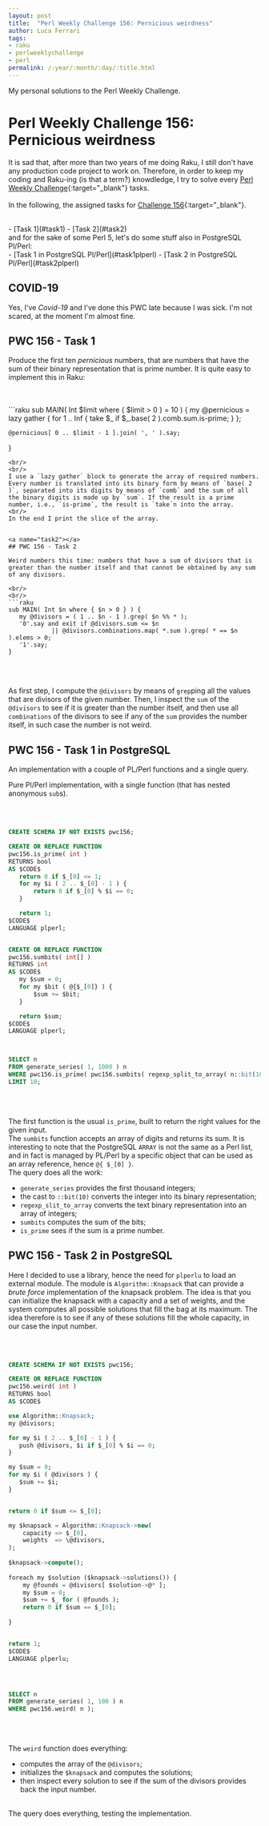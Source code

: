 ```yaml
---
layout: post
title:  "Perl Weekly Challenge 156: Pernicious weirdness"
author: Luca Ferrari
tags:
- raku
- perlweeklychallenge
- perl
permalink: /:year/:month/:day/:title.html
---
```

My personal solutions to the Perl Weekly Challenge.

# Perl Weekly Challenge 156: Pernicious weirdness

It is sad that, after more than two years of me doing Raku, I still don't have any production code project to work on.
Therefore, in order to keep my coding and Raku-ing (is that a term?) knowdledge, I try to solve every  [Perl Weekly Challenge](https://perlweeklychallenge.org/){:target="_blank"} tasks.
<br/>
<br/>
In the following, the assigned tasks for [Challenge 156](https://perlweeklychallenge.org/blog/perl-weekly-challenge-0156/){:target="_blank"}.

<br/>
- [Task 1](#task1)
- [Task 2](#task2)


<br/>
and for the sake of some Perl 5, let's do some stuff also in PostgreSQL Pl/Perl:

<br/>
- [Task 1 in PostgreSQL Pl/Perl](#task1plperl)
- [Task 2 in PostgreSQL Pl/Perl](#task2plperl)



## COVID-19

Yes, I've *Covid-19* and I've done this PWC late because I was sick.
I'm not scared, at the moment I'm almost fine.


<a name="task1"></a>
## PWC 156 - Task 1

Produce the first ten *pernicious* numbers, that are numbers that have the sum of their binary representation that is prime number. It is quite easy to implement this in Raku:




<br/>
<br/>
```raku
sub MAIN( Int $limit where { $limit > 0 } = 10 ) {
    my @pernicious = lazy gather {
	for 1 .. Inf {
	    take $_ if $_.base( 2 ).comb.sum.is-prime;
	}
    };

    @pernicious[ 0 .. $limit - 1 ].join( ', ' ).say;
}
 ```
<br/>
<br/>
 I use a `lazy gather` block to generate the array of required numbers. Every number is translated into its binary form by means of `base( 2 )`, separated into its digits by means of `comb` and the sum of all the binary digits is made up by `sum`. If the result is a prime number, i.e., `is-prime`, the result is `take`n into the array.
 <br/>
 In the end I print the slice of the array.


<a name="task2"></a>
## PWC 156 - Task 2

Weird numbers this time: numbers that have a sum of divisors that is greater than the number itself and that cannot be obtained by any sum of any divisors.

<br/>
<br/>
```raku
sub MAIN( Int $n where { $n > 0 } ) {
    my @divisors = ( 1 .. $n - 1 ).grep( $n %% * );
    '0'.say and exit if @divisors.sum <= $n
		     || @divisors.combinations.map( *.sum ).grep( * == $n ).elems > 0;
    '1'.say;
}

```
<br/>
<br/>

As first step, I compute the `@divisors` by means of `grep`ping all the values that are divisors of the given number.
Then, I inspect the `sum` of the `@divisors` to see if it is greater than the number itself, and then use all `combinations` of the divisors to see if any of the `sum` provides the number itself, in such case the number is not weird.


<a name="task1pg"></a>
## PWC 156 - Task 1 in PostgreSQL


An implementation with a couple of PL/Perl functions and a single query.

Pure Pl/Perl implementation, with a single function (that has nested anonymous `sub`s).


<br/>
<br/>

``` sql
CREATE SCHEMA IF NOT EXISTS pwc156;

CREATE OR REPLACE FUNCTION
pwc156.is_prime( int )
RETURNS bool
AS $CODE$
   return 0 if $_[0] <= 1;
   for my $i ( 2 .. $_[0] - 1 ) {
       return 0 if $_[0] % $i == 0;
   }

   return 1;
$CODE$
LANGUAGE plperl;


CREATE OR REPLACE FUNCTION
pwc156.sumbits( int[] )
RETURNS int
AS $CODE$
   my $sum = 0;
   for my $bit ( @{$_[0]} ) {
       $sum += $bit;
   }

   return $sum;
$CODE$
LANGUAGE plperl;



SELECT n
FROM generate_series( 1, 1000 ) n
WHERE pwc156.is_prime( pwc156.sumbits( regexp_split_to_array( n::bit(10)::text, '' )::int[] ) )
LIMIT 10;
```
<br/>
<br/>

The first function is the usual `is_prime`, built to return the right values for the given input.
<br/>
The `sumbits` function accepts an array of digits and returns its sum. It is interesting to note that the PostgreSQL `ARRAY` is not the same as a Perl list, and in fact is managed by PL/Perl by a specific object that can be used as an array reference, hence `@{ $_[0] }`.
<br/>
The query does all the work:
- `generate_series` provides the first thousand integers;
- the cast to `::bit(10)` converts the integer into its binary representation;
- `regexp_slit_to_array` converts the text binary representation into an array of integers;
- `sumbits` computes the sum of the bits;
- `is_prime` sees if the sum is a prime number.



<a name="task2pg"></a>
## PWC 156 - Task 2 in PostgreSQL

Here I decided to use a library, hence the need for `plperlu` to load an external module. The module is `Algorithm::Knapsack` that can provide a *brute force* implementation of the knapsack problem. The idea is that you can initialize the knapsack with a capacity and a set of weights, and the system computes all possible solutions that fill the bag at its maximum. The idea therefore is to see if any of these solutions fill the whole capacity, in our case the input number.


<br/>
<br/>

``` sql
CREATE SCHEMA IF NOT EXISTS pwc156;

CREATE OR REPLACE FUNCTION
pwc156.weird( int )
RETURNS bool
AS $CODE$

use Algorithm::Knapsack;
my @divisors;

for my $i ( 2 .. $_[0] - 1 ) {
   push @divisors, $i if $_[0] % $i == 0;
}

my $sum = 0;
for my $i ( @divisors ) {
   $sum += $i;
}


return 0 if $sum <= $_[0];

my $knapsack = Algorithm::Knapsack->new(
    capacity => $_[0],
    weights  => \@divisors,
);
 
$knapsack->compute();
 
foreach my $solution ($knapsack->solutions()) {
    my @founds = @divisors[ $solution->@* ];
    my $sum = 0;
    $sum += $_ for ( @founds );
    return 0 if $sum == $_[0];
 
}


return 1;
$CODE$
LANGUAGE plperlu;




SELECT n
FROM generate_series( 1, 100 ) n
WHERE pwc156.weird( n );
```
<br/>
<br/>


The `weird` function does everything:
- computes the array of the `@divisors`;
- initializes the `$knapsack` and computes the solutions;
- then inspect every solution to see if the sum of the divisors provides back the input number.

<br/>
The query does everything, testing the implementation.